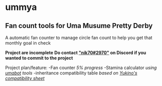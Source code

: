 # ummya
## Fan count tools for Uma Musume Pretty Derby
A automatic fan counter to manage circle fan count to help you get that monthly goal in check

**Project are incomplete**
**Do contact ["nik70#2970"](https://discordapp.com/users/182801655711006721/) on Discord if you wanted to commit to the project**

Project plan/feature:
-Fan counter *5% progress*
-Stamina calculator *using [umabot](https://github.com/jonas-chow/umabot) tools*
-inheritance compatibility table *based on [Yukino's compatibility sheet](https://docs.google.com/spreadsheets/d/1S_aTgKDmJ2jKp29nncjJrPcjLCvrSAjYwIOBqZZXtGM/edit#gid=414718308)*
